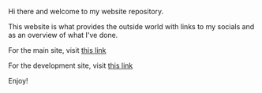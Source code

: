 Hi there and welcome to my website repository.

This website is what provides the outside world with links to my socials and as an overview of what I've 
done.

For the main site, visit [this link](https://jack-foot-website.vercel.app/)

For the development site, visit [this link](https://jack-foot-website-dev.vercel.app/)

Enjoy!
